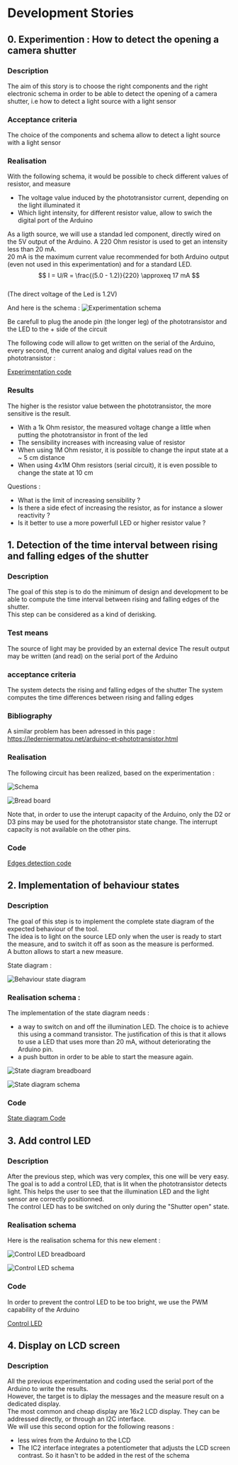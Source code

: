 # Development Stories

## 0. Experimention : How to detect the opening a camera shutter

### Description

The aim of this story is to choose the right components and the right electronic schema in order to be able to detect the opening of a camera shutter, i.e how to detect a light source with a light sensor

### Acceptance criteria

The choice of the components and schema allow to detect a light source with a light sensor

### Realisation

With the following schema, it would be possible to check different values of resistor, and measure
* The voltage value induced by the phototransistor current, depending on the light illuminated it
* Which light intensity, for different resistor value, allow to swich the digital port of the Arduino

As a ligth source, we will use a standad led component, directly wired on the 5V output of the Arduino.  A 220 Ohm resistor is used to get an intensity less than 20 mA.  
20 mA is the maximum current value recommended for both Arduino output (even not used in this experimentation) and for a standard LED.  
$$
I = U/R = \frac{(5.0 - 1.2)}{220} \approxeq 17 mA
$$  
(The direct voltage of the Led is 1.2V)  

And here is the schema :
![Experimentation schema](DevelopmentSteps/Step0_Experimentation/experimentation/Experimentation_bb.png)

Be carefull to plug the anode pin (the longer leg) of the phototransistor and the LED to the + side of the circuit

The following code will allow to get written on the serial of the Arduino, every second, the current analog and digital values read on the phototransistor :

[Experimentation code](DevelopmentSteps/Step0_Experimentation/experimentation/experimentation.ino)


### Results

The higher is the resistor value between the phototransistor, the more sensitive is the result.
- With a 1k Ohm resistor, the measured voltage change a little when putting the phototransistor in front of the led  
- The sensibility increases with increasing value of resistor
- When using 1M Ohm resistor, it is possible to change the input state at a ~ 5 cm distance
- When using 4x1M Ohm resistors (serial circuit), it is even possible to change the state at 10 cm

Questions :
- What is the limit of increasing sensibility ?
- Is there a side efect of increasing the resistor, as for instance a slower reactivity ?
- Is it better to use a more powerfull LED or higher resistor value ?


## 1. Detection of the time interval between rising and falling edges of the shutter

### Description 

The goal of this step is to do the minimum of design and development to be able to compute the time interval between rising and falling edges of the shutter.  
This step can be considered as a kind of derisking.

### Test means

The source of light may be provided by an external device 
The result output may be written (and read) on the serial port of the Arduino

### acceptance criteria
The system detects the rising and falling edges of the shutter
The system computes the time differences between rising and falling edges


### Bibliography

A similar problem has been adressed in this page :
https://lederniermatou.net/arduino-et-phototransistor.html

### Realisation

The following circuit has been realized, based on the experimentation :  

![Schema](DevelopmentSteps/Step1_EdgesDetection/EdgesDetection_schema.png)  

![Bread board](DevelopmentSteps/Step1_EdgesDetection/EdgesDetection_bb.png)

Note that, in order to use the interupt capacity of the Arduino, only the D2 or D3 pins may be used for the phototransistor state change. The interrupt capacity is not available on the other pins.  

### Code

[Edges detection code](DevelopmentSteps/Step1_EdgesDetection/EdgesDetection/EdgesDetection.ino)

## 2. Implementation of behaviour states

### Description

The goal of this step is to implement the complete state diagram of the expected behaviour of the tool.  
The idea is to light on the source LED only when the user is ready to start the measure, and to switch it off as soon as the measure is performed.  
A button allows to start a new measure.

State diagram :

![Behaviour state diagram](DevelopmentSteps/Step2_BehaviourStates/stateDiagram.svg)

### Realisation schema :
The implementation of the state diagram needs :
- a way to switch on and off the illumination LED. The choice is to achieve this using a command transistor. The justification of this is that it allows to use a LED that uses more than 20 mA, without deteriorating the Arduino pin.
- a push button in order to be able to start the measure again.  

![State diagram breadboard](DevelopmentSteps/Step2_BehaviourStates/BehaviourStates_bb.png)  

![State diagram schema](DevelopmentSteps/Step2_BehaviourStates/BehaviourStates_schema.png)

### Code  

[State diagram Code](DevelopmentSteps/Step2_BehaviourStates/BehaviourStates/BehaviourStates.ino)

## 3. Add control LED

### Description  

After the previous step, which was very complex, this one will be very easy.  
The goal is to add a control LED, that is lit when the phototransistor detects light. This helps the user to see that the illumination LED and the light sensor are correctly positionned.  
The control LED has to be switched on only during the "Shutter open" state.

### Realisation schema

Here is the realisation schema for this new element :  

![Control LED breadboard](DevelopmentSteps/Step3_ControlLED/ControlLED_bb.png)  

![Control LED schema](DevelopmentSteps/Step3_ControlLED/ControlLED_schema.png)

### Code  

In order to prevent the control LED to be too bright, we use the PWM capability of the Arduino

[Control LED](DevelopmentSteps/Step3_ControlLED/ControlLED/ControlLED.ino)


## 4. Display on LCD screen

### Description  

All the previous experimentation and coding used the serial port of the Arduino to write the results.  
However, the target is to diplay the messages and the measure result on a dedicated display.  
The most common and cheap display are 16x2 LCD display. They can be addressed directly, or through an I2C interface.  
We will use this second option for the following reasons :  
- less wires from the Arduino to the LCD
- The IC2 interface integrates a potentiometer that adjusts the LCD screen contrast. So it hasn't to be added in the rest of the schema







